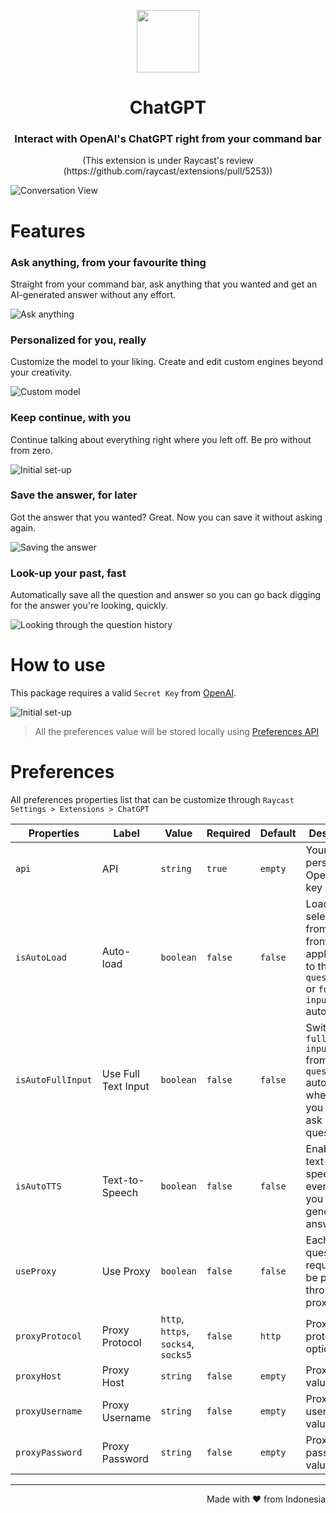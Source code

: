 <p align="center">
<img width=100 src="https://github.com/abielzulio/chatgpt-raycast/blob/main/assets/icon@dark.png?raw=true">
</p>

<h1 align="center">ChatGPT</h1>

<h3 align="center">
Interact with OpenAI's ChatGPT right from your command bar
</h3>

<p align="center">
(This extension is under Raycast's review (https://github.com/raycast/extensions/pull/5253))
</p>

![Conversation View](metadata/1.png)

# Features

### Ask anything, from your favourite thing

Straight from your command bar, ask anything that you wanted and get an AI-generated answer without any effort.

![Ask anything](metadata/2.png)

### Personalized for you, really

Customize the model to your liking. Create and edit custom engines beyond your creativity.

![Custom model](metadata/3.png)

### Keep continue, with you

Continue talking about everything right where you left off. Be pro without from zero.

![Initial set-up](metadata/7.png)

### Save the answer, for later

Got the answer that you wanted? Great. Now you can save it without asking again.

![Saving the answer](metadata/4.png)

### Look-up your past, fast

Automatically save all the question and answer so you can go back digging for the answer you're looking, quickly.

![Looking through the question history](metadata/5.png)

# How to use

This package requires a valid `Secret Key` from [OpenAI](https://platform.openai.com/account/api-keys).

![Initial set-up](metadata/6.png)

> All the preferences value will be stored locally using [Preferences API](https://developers.raycast.com/api-reference/preferences)

# Preferences

All preferences properties list that can be customize through `Raycast Settings > Extensions > ChatGPT`

| Properties        | Label               | Value                               | Required | Default | Description                                                                                                      |
| ----------------- | ------------------- | ----------------------------------- | -------- | ------- | ---------------------------------------------------------------------------------------------------------------- |
| `api`             | API                 | `string`                            | `true`   | `empty` | Your personal Open AI API key                                                                                    |
| `isAutoLoad`      | Auto-load           | `boolean`                           | `false`  | `false` | Load selected text from your frontmost application to the `question bar` or `full text input form` automatically |
| `isAutoFullInput` | Use Full Text Input | `boolean`                           | `false`  | `false` | Switch to `full text input form` from `question bar` automatically whenever you want to ask or type a question   |
| `isAutoTTS`       | Text-to-Speech      | `boolean`                           | `false`  | `false` | Enable auto text-to-speech everytime you get a generated answer                                                  |
| `useProxy`        | Use Proxy           | `boolean`                           | `false`  | `false` | Each question request will be passed through the proxy                                                           |
| `proxyProtocol`   | Proxy Protocol      | `http`, `https`, `socks4`, `socks5` | `false`  | `http`  | Proxy protocol option                                                                                            |
| `proxyHost`       | Proxy Host          | `string`                            | `false`  | `empty` | Proxy host value                                                                                                 |
| `proxyUsername`   | Proxy Username      | `string`                            | `false`  | `empty` | Proxy username value                                                                                             |
| `proxyPassword`   | Proxy Password      | `string`                            | `false`  | `empty` | Proxy password value                                                                                             |

---

<p align="right">
Made with ♥ from Indonesia
</p>
